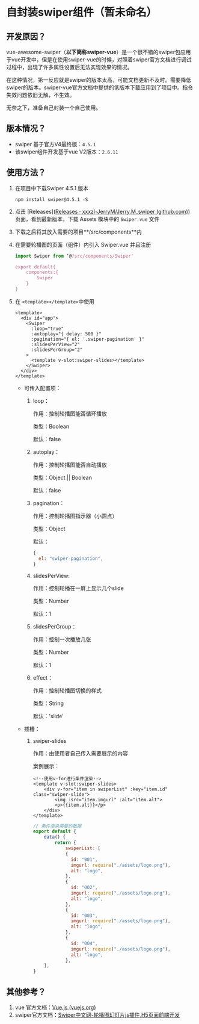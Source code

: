 # 自封装swiper组件（暂未命名）

## 开发原因？

vue-awesome-swiper（**以下简称swiper-vue**）是一个很不错的swiper包应用于vue开发中，但是在使用swiper-vue的时候，对照着swiper官方文档进行调试过程中，出现了许多属性设置后无法实现效果的情况。

在这种情况，第一反应就是swiper的版本太高，可能文档更新不及时。需要降低swiper的版本。swiper-vue官方文档中提供的低版本下载应用到了项目中。指令失效问题依旧无解，不生效。

无奈之下，准备自己封装一个自己使用。

## 版本情况？

- swiper 基于官方V4最终版：`4.5.1`
- 该swiper组件开发基于vue V2版本：`2.6.11`

## 使用方法？

1. 在项目中下载Swiper 4.5.1 版本

   ```shell
   npm install swiper@4.5.1 -S
   ```

   

2. 点击 [Releases]([Releases · xxxzl-JerryM/Jerry.M_swiper (github.com)](https://github.com/xxxzl-JerryM/Jerry.M_swiper/releases)) 页面，看到最新版本，下载 Assets 模块中的 `Swiper.vue` 文件

3. 下载之后将其放入需要的项目**/src/components**内

4. 在需要轮播图的页面（组件）内引入 Swiper.vue 并且注册

   ```js
   import Swiper from ‘@/src/components/Swiper'
   
   export default{
       components:{
           Swiper
       }
   }
   ```

5. 在 `<template></template>`中使用

   ```vue
   <template>
     <div id="app">
       <Swiper
         :loop="true"
         :autoplay="{ delay: 500 }"
         :pagination="{ el: '.swiper-pagination' }"
         :slidesPerView="2"
         :slidesPerGroup="2"
       >
         <template v-slot:swiper-slides></template>
       </Swiper>
     </div>
   </template>
   ```

   - 可传入配置项：

     1. loop：
        
        作用：控制轮播图能否循环播放
        
        类型：Boolean
        
        默认：false
        
     2. autoplay：

        作用：控制轮播图能否自动播放
   
        类型：Object || Boolean
   
        默认：false
   
     3. pagination：
   
        作用：控制轮播图指示器（小圆点）
   
        类型：Object
   
        默认：
   
        ```js
        {
          el: "swiper-pagination",
        }
        ```
   
     4. slidesPerView:
   
        作用：控制轮播在一屏上显示几个slide

        类型：Number

        默认：1
   
     5. slidesPerGroup：
   
        作用：控制一次播放几张
   
        类型：Number
   
        默认：1
   
     6. effect：
   
        作用：控制轮播图切换的样式
   
        类型：String
   
        默认：'slide'
   
   - 插槽：
   
     1. swiper-slides
        
        作用：由使用者自己传入需要展示的内容
        
        案例展示：
        
        ```vue
        <!--使用v-for进行条件渲染-->
        <template v-slot:swiper-slides>
            <div v-for="item in swiperList" :key="item.id" class="swiper-slide">
                <img :src="item.imgurl" :alt="item.alt">
                <p>{{item.alt}}</p>
            </div>
        </template>
        ```
        
        ```js
        // 条件渲染需要的数据
        export default {
        	data() {
                return {
                    swiperList: [
                    {
                      id: "001",
                      imgurl: require("./assets/logo.png"),
                      alt: "logo",
                    },
                    {
                      id: "002",
                      imgurl: require("./assets/logo.png"),
                      alt: "logo",
                    },
                    {
                      id: "003",
                      imgurl: require("./assets/logo.png"),
                      alt: "logo",
                    },
                    {
                      id: "004",
                      imgurl: require("./assets/logo.png"),
                      alt: "logo",
                    },
        	],
        }
        ```

## 其他参考？

1. vue 官方文档：[Vue.js (vuejs.org)](https://cn.vuejs.org/)
2. swiper官方文档：[Swiper中文网-轮播图幻灯片js插件,H5页面前端开发](https://swiper.com.cn/)
